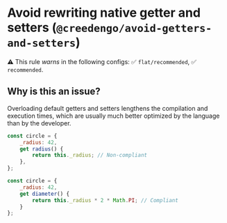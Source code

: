 # Avoid rewriting native getter and setters (`@creedengo/avoid-getters-and-setters`)

⚠️ This rule _warns_ in the following configs: ✅ `flat/recommended`, ✅ `recommended`.

<!-- end auto-generated rule header -->

## Why is this an issue?

Overloading default getters and setters lengthens the compilation and execution times, which are usually much better optimized by the language than by the developer.

```js
const circle = {
	_radius: 42,
	get radius() {
		return this._radius; // Non-compliant
	},
};
```

```js
const circle = {
	_radius: 42,
	get diameter() {
		return this._radius * 2 * Math.PI; // Compliant
	}
};
```
